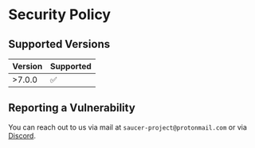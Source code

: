 # Security Policy

## Supported Versions

| Version | Supported          |
| ------- | ------------------ |
| >7.0.0  | :white_check_mark: |

## Reporting a Vulnerability

You can reach out to us via mail at `saucer-project@protonmail.com` or via [Discord](https://discord.gg/ndhmQE4225).  
